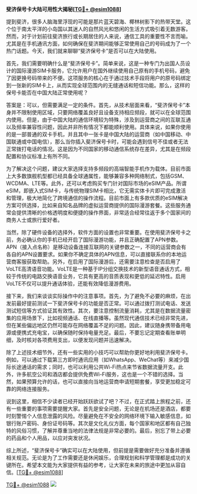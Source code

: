 **斐济保号卡大陆可用性大揭秘[[TG💪+ @esim1088](https://t.me/s/esim1088)]**

提到斐济，很多人脑海里浮现的可能是那片蓝天碧海、椰林树影下的热带天堂。这个位于南太平洋的小岛国以其迷人的自然风光和悠闲的生活方式吸引着无数游客。然而，对于计划前往斐济旅行或长期居住的人来说，通信工具的重要性不言而喻。尤其是在手机通讯方面，如何确保在斐济期间能够正常使用自己的号码成为了一个热门话题。今天，我们就来聊聊“斐济保号卡”是否可以在大陆使用。

首先，我们需要明确什么是“斐济保号卡”。简单来说，这是一种专门为出国人员设计的国际漫游SIM卡服务，它允许用户在国外继续使用自己原有的手机号码，避免了因更换号码带来的不便。这项服务的核心在于通过技术手段将用户的原号码绑定到一张新的SIM卡上，从而实现全球范围内的无缝通话和短信功能。那么，这样的保号卡能否在中国大陆正常使用呢？

答案是：可以，但需要满足一定的条件。首先，从技术层面来看，“斐济保号卡”本身并不限制使用区域，只要网络覆盖良好且设备支持相应频段，就可以在全球范围内使用。但是，由于中国大陆的通信环境较为特殊，涉及到运营商之间的互联互通以及频率兼容性问题，因此并非所有情况下都能顺利使用。具体来说，如果你使用的是一部普通的双卡手机，并且其中一张卡是中国大陆的运营商（如中国移动、中国联通或中国电信），那么当你插入斐济保号卡时，可能会遇到信号不佳或者无法正常拨打电话的情况。这是因为不同国家的移动通信系统存在差异，尤其是在频段配置和协议标准上有所不同。

为了解决这个问题，建议大家选择支持多频段的高端智能手机作为载体。目前市面上大多数旗舰机型都已经具备全球通属性，能够兼容多种网络制式，包括GSM、WCDMA、LTE等。此外，还可以考虑购买专门针对国际市场的eSIM产品。所谓eSIM，即嵌入式SIM卡，与传统物理SIM卡相比，它无需实体卡片即可完成激活和管理，极大地简化了跨境通信的操作流程。目前市面上有多款优质的eSIM解决方案可供选择，比如来自知名品牌的虚拟运营商提供的国际漫游套餐。这些服务通常会提供清晰的价格透明度和便捷的操作界面，非常适合经常往返于多个国家间的商务人士或旅行爱好者。

当然，除了硬件设备的选择外，软件方面的设置也非常重要。在使用斐济保号卡之前，务必确认你的手机已经开启了国际漫游功能，并且正确配置了APN参数。APN（接入点名称）是移动设备连接互联网的关键参数之一，不同的运营商会有各自的APN设置要求。如果你不确定具体的APN信息，可以直接联系你的本地运营商客服获取帮助。另外，在启用了国际漫游后，还需要注意检查是否启用了VoLTE高清语音功能。VoLTE是一种基于IP分组交换技术的新型语音通话方式，相较于传统的电路交换语音业务，它具有更高的音质表现和更低的延迟特性。启用VoLTE不仅可以提升通话体验，还能有效降低漫游费用。

接下来，我们来谈谈实际操作中的注意事项。首先，为了避免不必要的麻烦，在出发前最好提前测试一下斐济保号卡的功能是否正常。可以通过拨打测试电话、发送测试短信等方式验证其有效性。其次，要注意控制流量消耗，尤其是在数据流量密集的应用场景下，比如视频通话、在线直播等。虽然现代通信技术已经非常先进，但在某些偏远地区仍然可能存在网络覆盖不足的问题。因此，建议随身携带备用电源或便携式充电宝，以确保随时保持电量充足。最后，不要忘记定期查看账单明细，及时核对各项费用支出，以便发现问题并迅速解决。

除了上述技术细节外，还有一些实用的小技巧可以帮助你更好地利用斐济保号卡。例如，可以通过下载第三方即时通讯应用（如WhatsApp、WeChat等）来减少国际长途通话的需求；同时，也可以利用公共Wi-Fi热点来节省数据流量开支。此外，许多航空公司和酒店都会提供免费Wi-Fi服务，这也是一个不错的选择。当然，如果预算允许的话，也可以直接向当地运营商申请短期套餐，享受更加稳定可靠的网络连接服务。

说到这里，相信不少读者已经开始跃跃欲试了吧？不过，在正式踏上旅程之前，还有一些重要的事项需要提醒大家。首先是安全问题，无论是在机场还是酒店，都要时刻警惕个人信息泄露的风险。尽量避免在不安全的网络环境下输入敏感信息，如银行账户密码、身份证号码等。其次是文化礼仪方面，每个国家和地区都有自己独特的风俗习惯，了解并尊重当地的法律法规是非常必要的。最后，别忘了带上必要的药品和个人用品，以应对突发状况。

综上所述，“斐济保号卡”确实可以在大陆使用，但前提是需要做好充分准备并遵循相关规范。无论是为了工作需要还是休闲娱乐，合理规划和科学管理都是成功的关键所在。希望本文能为大家提供有益的参考，让大家在未来的旅途中更加从容自信。[[TG💪+ @esim1088](https://t.me/s/esim1088)]

[TG💪+ @esim1088](https://t.me/s/esim1088) ![](https://i.postimg.cc/4NQfJmqS/Snipaste-2025-05-13-00-14-12.png)